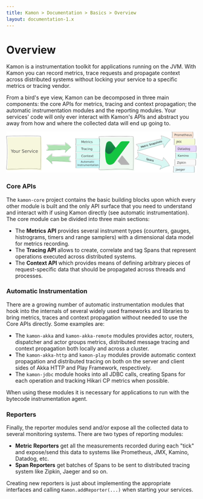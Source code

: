 ```yaml
---
title: Kamon > Documentation > Basics > Overview
layout: documentation-1.x
---
```


Overview
========

Kamon is a instrumentation toolkit for applications running on the JVM. With Kamon you can record metrics, trace requests
and propagate context across distributed systems without locking your service to a specific metrics or tracing vendor.

From a bird's eye view, Kamon can be decomposed in three main components: the core APIs for metrics, tracing and context
propagation; the automatic instrumentation modules and the reporting modules. Your services' code will only ever interact
with Kamon's APIs and abstract you away from how and where the collected data will end up going to.


<img class="img-fluid" src="/assets/img/diagrams/kamon-overview.png">

### Core APIs

The `kamon-core` project contains the basic building blocks upon which every other module is built and the only API
surface that you need to understand and interact with if using Kamon directly (see automatic instrumentation). The core
module can be divided into three main sections:
  - The **Metrics API** provides several instrument types (counters, gauges, histrograms, timers and range samplers) with
    a dimensional data model for metrics recording.
  - The **Tracing API** allows to create, correlate and tag Spans that represent operations executed across distributed
    systems.
  - The **Context API** which provides means of defining arbitrary pieces of request-specific data that should be
    propagated across threads and processes.


### Automatic Instrumentation

There are a growing number of automatic instrumentation modules that hook into the internals of several widely used
frameworks and libraries to bring metrics, traces and context propagation without needed to use the Core APIs directly.
Some examples are:
  - The `kamon-akka` and `kamon-akka-remote` modules provides actor, routers, dispatcher and actor groups metrics,
    distributed message tracing and context propagation both locally and across a cluster.
  - The `kamon-akka-http` and `kamon-play` modules provide automatic context propagation and distributed tracing on both
    on the server and client sides of Akka HTTP and Play Framework, respectively.
  - The `kamon-jdbc` module hooks into all JDBC calls, creating Spans for each operation and tracking Hikari CP metrics
    when possible.

When using these modules it is necessary for applications to run with the bytecode instrumentation agent.


### Reporters

Finally, the reporter modules send and/or expose all the collected data to several monitoring systems. There are two
types of reporting modules:
  - **Metric Reporters** get all the measurements recorded during each "tick" and expose/send this data to systems like
    Prometheus, JMX, Kamino, Datadog, etc.
  - **Span Reporters** get batches of Spans to be sent to distributed tracing system like Zipkin, Jaeger and so on.

Creating new reporters is just about implementing the appropriate interfaces and calling `Kamon.addReporter(...)` when
starting your services.